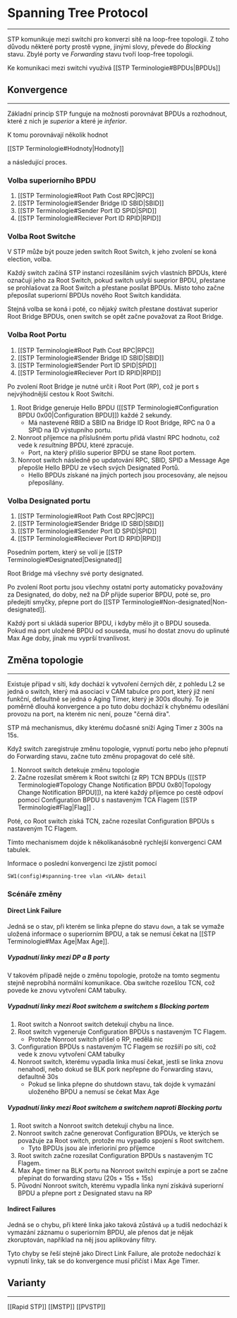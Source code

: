 # Spanning Tree Protocol
---
STP komunikuje mezi switchi pro konverzi sítě na loop-free topologii.
Z toho důvodu některé porty prostě vypne, jinými slovy, převede do *Blocking* stavu. Zbylé porty ve *Forwarding* stavu tvoří loop-free topologii.

Ke komunikaci mezi switchi využívá [[STP Terminologie#BPDUs|BPDUs]]

## Konvergence
---
Základní princip STP funguje na možnosti porovnávat BPDUs a rozhodnout, které z nich je *superior* a které je *inferior*.

K tomu porovnávají několik hodnot

[[STP Terminologie#Hodnoty|Hodnoty]]

a následující proces.

### Volba superiorního BPDU

1. [[STP Terminologie#Root Path Cost RPC|RPC]]
2. [[STP Terminologie#Sender Bridge ID SBID|SBID]]
3. [[STP Terminologie#Sender Port ID SPID|SPID]]
4. [[STP Terminologie#Reciever Port ID RPID|RPID]]

### Volba Root Switche

V STP může být pouze jeden switch Root Switch, k jeho zvolení se koná election, volba.

Každý switch začíná STP instanci rozesíláním svých vlastních BPDUs, které označují jeho za Root Switch, pokud switch uslyší sueprior BPDU, přestane se prohlašovat za Root Switch a přestane posílat BPDUs. 
Místo toho začne přeposílat superiorní BPDUs nového Root Switch kandidáta.

Stejná volba se koná i poté, co nějaký switch přestane dostávat superior Root Bridge BPDUs, onen switch se opět začne považovat za Root Bridge.

### Volba Root Portu

1. [[STP Terminologie#Root Path Cost RPC|RPC]]
2. [[STP Terminologie#Sender Bridge ID SBID|SBID]]
3. [[STP Terminologie#Sender Port ID SPID|SPID]]
4. [[STP Terminologie#Reciever Port ID RPID|RPID]]

Po zvolení Root Bridge je nutné určit i Root Port (RP), což je port s nejvýhodnější cestou k Root Switchi.

1. Root Bridge generuje Hello BPDU ([[STP Terminologie#Configuration BPDU 0x00|Configuration BPDU]]) každé 2 sekundy.
	- Má nastevené RBID a SBID na Bridge ID Root Bridge, RPC na 0 a SPID na ID výstupního portu.
2. Nonroot příjemce na příslušném portu přidá vlastní RPC hodnotu, což vede k *resultning* BPDU, které zpracuje.
	- Port, na který přišlo superior BPDU se stane Root portem.
3. Nonroot switch následně po updatování RPC, SBID, SPID a Message Age přepošle Hello BPDU ze všech svých Designated Portů.
	- Hello BPDUs získané na jiných portech jsou procesovány, ale nejsou přeposílány.

### Volba Designated portu

1. [[STP Terminologie#Root Path Cost RPC|RPC]]
2. [[STP Terminologie#Sender Bridge ID SBID|SBID]]
3. [[STP Terminologie#Sender Port ID SPID|SPID]]
4. [[STP Terminologie#Reciever Port ID RPID|RPID]]

Posedním portem, který se volí je [[STP Terminologie#Designated|Designated]]

Root Bridge má všechny své porty designated.

Po zvolení Root portu jsou všechny ostatní porty automaticky považovány za Designated, do doby, než na DP přijde superior BPDU, poté se, pro předejití smyčky, přepne port do [[STP Terminologie#Non-designated|Non-designated]].

Každý port si ukládá superior BPDU, i kdyby mělo jít o BPDU souseda.
Pokud má port uložené BPDU od souseda, musí ho dostat znovu do uplinuté Max Age doby, jinak mu vyprší trvanlivost.

## Změna topologie
---

Existuje případ v síti, kdy dochází k vytvoření černých děr, z pohledu L2 se jedná o switch, který má asociaci v CAM tabulce pro port, který již není funkční, defaultně se jedná o  Aging Timer, který je 300s dlouhý. 
To je poměrně dlouhá konvergence a po tuto dobu dochází k chybnému odesílání provozu na port, na kterém nic není, pouze "černá díra".

STP má mechanismus, díky kterému dočasné sníží Aging Timer z 300s na 15s.

Když switch zaregistruje změnu topologie, vypnutí portu nebo jeho přepnutí do Forwarding stavu, začne tuto změnu propagovat do celé sítě.

1. Nonroot switch detekuje změnu topologie
2. Začne rozesílat směrem k Root switchi (z RP) TCN BPDUs ([[STP Terminologie#Topology Change Notification BPDU 0x80|Topology Change Notification BPDU]]), na které každý příjemce po cestě odpoví pomocí Configuration BPDU s nastaveným TCA Flagem [[STP Terminologie#Flag|Flag]] .

Poté, co Root switch získá TCN, začne rozesílat Configuration BPDUs s nastaveným TC Flagem.

Tímto mechanismem dojde k několikanásobně rychlejší konvergenci CAM tabulek.

Informace o poslední konvergenci lze zjistit pomocí

```
SW1(config)#spanning-tree vlan <VLAN> detail
```

### Scénáře změny

#### Direct Link Failure

Jedná se o stav, při kterém se linka přepne do stavu `down`, a tak se vymaže uložená informace o superiorním BPDU, a tak se nemusí čekat na [[STP Terminologie#Max Age|Max Age]].

##### Vypadnutí linky mezi DP a B porty

V takovém případě nejde o změnu topologie, protože na tomto segmentu stejně neprobíhá normální komunikace.
Oba switche rozešlou TCN, což povede ke znovu vytvoření CAM tabulky.

##### Vypadnutí linky mezi Root switchem a switchem s Blocking portem

1. Root switch a Nonroot switch detekují chybu na lince.
2. Root switch vygeneruje Configuration BPDUs s nastaveným TC Flagem.
	- Protože Nonroot switch přišel o RP, nedělá nic
3. Configuration BPDUs s nastaveným TC Flagem se rozšíří po síti, což vede k znovu vytvoření CAM tabulky
4. Nonroot switch, kterému vypadla linka musí čekat, jestli se linka znovu nenahodí, nebo dokud se BLK pork nepřepne do Forwarding stavu, defaultně 30s
	- Pokud se linka přepne do shutdown stavu, tak dojde k vymazání uloženého BPDU a nemusí se čekat Max Age

##### Vypadnutí linky mezi Root switchem a switchem naproti Blocking portu

1. Root switch a Nonroot switch detekují chybu na lince.
2. Nonroot switch začne generovat Configuration BPDUs, ve kterých se považuje za Root switch, protože mu vypadlo spojení s Root switchem.
	- Tyto BPDUs jsou ale inferioriní pro příjemce
3. Root switch začne rozesílat Configuration BPDUs s nastaveným TC Flagem.
4. Max Age timer na BLK portu na Nonroot switchi expiruje a port se začne přepínat do forwarding stavu (20s + 15s + 15s)
5. Původní Nonroot switch, kterému vypadla linka nyní získává superiorní BPDU a přepne port z Designated stavu na RP

#### Indirect Failures

Jedná se o chybu, při které linka jako taková zůstává `up` a tudíš nedochází k vymazání záznamu o superiorním BPDU, ale přenos dat je nějak zkoruptován, například na něj jsou aplikovány filtry.

Tyto chyby se řeší stejně jako Direct Link Failure, ale protože nedochází k vypnutí linky, tak se do konvergence musí přičíst i Max Age Timer.


## Varianty
---

[[Rapid STP]]
[[MSTP]]
[[PVSTP]]



